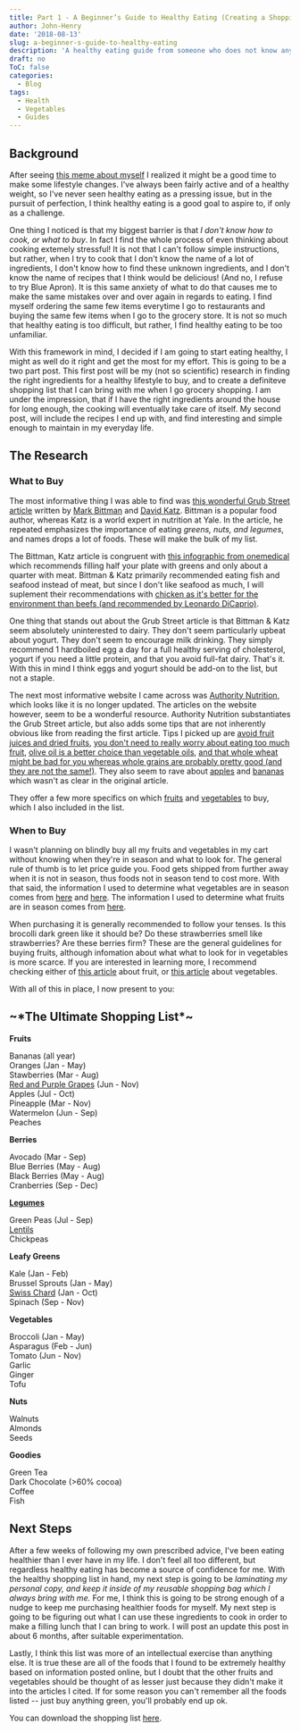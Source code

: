 ```yaml
---
title: Part 1 - A Beginner’s Guide to Healthy Eating (Creating a Shopping List)
author: John-Henry
date: '2018-08-13'
slug: a-beginner-s-guide-to-healthy-eating
description: 'A healthy eating guide from someone who does not know anything about food'
draft: no
ToC: false
categories:
  - Blog
tags:
  - Health
  - Vegetables
  - Guides
---
```


## Background
After seeing [this meme about myself](https://imgur.com/gqOeFOt) I realized it might be a good time to make some lifestyle changes. I've always been fairly active and of a healthy weight, so I've never seen healthy eating as a pressing issue, but in the pursuit of perfection, I think healthy eating is a good goal to aspire to, if only as a challenge.

One thing I noticed is that my biggest barrier is that *I don't know how to cook, or what to buy*. In fact I find the whole process of even thinking about cooking extemely stressful! It is not that I can't follow simple instructions, but rather, when I try to cook that I don't know the name of a lot of ingredients, I don't know how to find these unknown ingredients, and I don't know the name of recipes that I think would be delicious! (And no, I refuse to try Blue Apron). It is this same anxiety of what to do that causes me to make the same mistakes over and over again in regards to eating. I find myself ordering the same few items everytime I go to restaurants and buying the same few items when I go to the grocery store. It is not so much that healthy eating is too difficult, but rather, I find healthy eating to be too unfamiliar. 

With this framework in mind, I decided if I am going to start eating healthy, I might as well do it right and get the most for my effort. This is going to be a two part post. This first post will be my (not so scientific) research in finding the right ingredients for a healthy lifestyle to buy, and to create a definiteve shopping list that I can bring with me when I go grocery shopping. I am under the impression, that if I have the right ingredients around the house for long enough, the cooking will eventually take care of itself. My second post, will include the recipes I end up with, and find interesting and simple enough to maintain in my everyday life.


## The Research

### What to Buy

The most informative thing I was able to find was [this wonderful Grub Street article](http://www.grubstreet.com/2018/03/ultimate-conversation-on-healthy-eating-and-nutrition.html) written by [Mark Bittman](http://markbittman.com/) and [David Katz](http://davidkatzmd.com/). Bittman is a popular food author, whereas Katz is a world expert in nutrition at Yale. In the article, he repeated emphasizes the importance of eating *greens, nuts, and legumes*, and names drops a lot of foods. These will make the bulk of my list.

The Bittman, Katz article is congruent with [this infographic from onemedical](https://www.onemedical.com/blog/live-well/healthy-plate/) which recommends filling half your plate with greens and only about a quarter with meat. Bittman & Katz primarily recommended eating fish and seafood instead of meat, but since I don't like seafood as much, I will suplement their recommendations with [chicken as it's better for the environment than beefs (and recommended by Leonardo DiCaprio)](https://www.youtube.com/watch?v=KHIrbyd-5yo).

One thing that stands out about the Grub Street article is that Bittman & Katz seem absolutely uninterested to dairy. They don't seem particularly upbeat about yogurt. They don't seem to encourage milk drinking. They simply recommend 1 hardboiled egg a day for a full healthy serving of cholesterol, yogurt if you need a little protein, and that you avoid full-fat dairy. That's it. With this in mind I think eggs and yogurt should be add-on to the list, but not a staple. 

The next most informative website I came across was [Authority Nutrition](https://www.healthline.com/nutrition), which looks like it is no longer updated. The articles on the website however, seem to be a wonderful resource. Authority Nutrition substantiates the Grub Street article, but also adds some tips that are not inherently obvious like from reading the first article. Tips I picked up are [avoid fruit juices and dried fruits](https://www.healthline.com/nutrition/is-fruit-good-or-bad-for-your-health#section7), [you don't need to really worry about eating too much fruit](https://www.healthline.com/nutrition/is-fruit-good-or-bad-for-your-health#section7), [olive oil is a better choice than vegetable oils](https://www.healthline.com/nutrition/15-health-foods-that-are-really-junk-foods#section13), [and that whole wheat might be bad for you whereas whole grains are probably pretty good (and they are not the same!)](https://www.healthline.com/nutrition/15-health-foods-that-are-really-junk-foods#section4). They also seem to rave  about [apples](https://www.healthline.com/nutrition/10-health-benefits-of-apples)  and [bananas](https://www.healthline.com/nutrition/bananas-good-or-bad#section9) which wasn't as clear in the original article.

They offer a few more specifics on which [fruits](https://www.healthline.com/nutrition/20-healthiest-fruits) and [vegetables](https://www.healthline.com/nutrition/14-healthiest-vegetables-on-earth) to buy, which I also included in the list.

### When to Buy 

I wasn't planning on blindly buy all my fruits and vegetables in my cart without knowing when they're in season and what to look for. The general rule of thumb is to let price guide you. Food gets shipped from further away when it is not in season, thus foods not in season tend to cost more. With that said, the information I used to determine what vegetables are in season comes from [here](https://imgur.com/a/OT1yb) and [here](https://lifehacker.com/this-chart-tells-you-the-best-months-to-buy-any-vegetab-1777518611). The information I used to determine what fruits are in season comes from [here](https://lifehacker.com/5921329/use-this-chart-to-determine-when-your-favorite-fruits-are-in-season). 

When purchasing it is generally recommended to follow your tenses. Is this brocolli dark green like it should be? Do these strawberries smell like strawberries? Are these berries firm? These are the general guidelines for buying fruits, although infomation about what what to look for in vegetables is more scarce. If you are interested in learning more, I recommend checking either of [this article](https://www.thekitchn.com/how-to-select-the-best-produce-108151) about fruit, or [this article](https://whatscookingamerica.net/Vegetables/VegetableBuyingGuide.htm) about vegetables. 

With all of this in place, I now present to you: 

## \~\*The Ultimate Shopping List\*\~

  **Fruits**  
  
> 
  Bananas (all year)  
  Oranges (Jan - May)  
  Stawberries  (Mar - Aug)  
  [Red and Purple Grapes](http://science.sciencemag.org/content/275/5297/218)  (Jun - Nov)  
  Apples  (Jul - Oct)  
  Pineapple (Mar - Nov)  
  Watermelon (Jun - Sep)   
  Peaches  

  
  **Berries**  
  
> 
  Avocado  (Mar - Sep)  
  Blue Berries (May - Aug)  
  Black Berries (May - Aug)  
  Cranberries  (Sep - Dec)  

  **[Legumes](https://upload.wikimedia.org/wikipedia/commons/e/e7/Various_legumes.jpg)** 
  
> 
  Green Peas (Jul - Sep)  
  [Lentils](https://upload.wikimedia.org/wikipedia/commons/f/f5/3_types_of_lentil.png)  
  Chickpeas  

  **Leafy Greens**  
  
> 
  Kale  (Jan - Feb)  
  Brussel Sprouts (Jan - May)  
  [Swiss Chard](https://upload.wikimedia.org/wikipedia/commons/4/45/Chard_%28Beta_vulgaris_var_cicla%29.jpg)  (Jan - Oct)  
  Spinach  (Sep - Nov)  


 
  **Vegetables**  
  
> 
  Broccoli  (Jan - May)  
  Asparagus  (Feb - Jun)  
  Tomato  (Jun - Nov)  
  Garlic  
  Ginger  
  Tofu  

 
 
  **Nuts** 
  
> 
  Walnuts  
  Almonds  
  Seeds  
  
 
  **Goodies** 
  
> 
  Green Tea  
  Dark Chocolate (>60% cocoa)  
  Coffee  
  Fish  


## Next Steps

After a few weeks of following my own prescribed advice, I've been eating healthier than I ever have in my life. I don't feel all too different, but regardless healthy eating has become a source of confidence for me. With the healthy shopping list in hand, my next step is going to be *laminating my personal copy, and keep it inside of my reusable shopping bag which I always bring with me.* For me, I think this is going to be strong enough of a nudge to keep me purchasing healthier foods for myself. My next step is going to be figuring out what I can use these ingredients to cook in order to make a filling lunch that I can bring to work. I will post an update this post in about 6 months, after suitable experimentation.

Lastly, I think this list was more of an intellectual exercise than anything else. It is true these are all of the foods that I found to be extremely healthy based on information posted online, but I doubt that the other fruits and vegetables should be thought of as lesser just because they didn't make it into the articles I cited. If for some reason you can't remember all the  foods listed -- just buy anything green, you'll probably end up ok.


You can download the shopping list [here](/pdf/shopping_list.pdf).